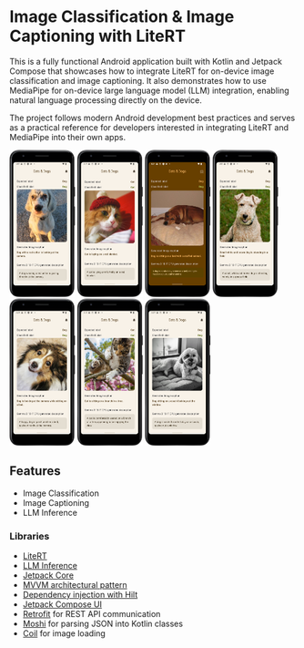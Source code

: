 # Image Classification & Image Captioning with LiteRT


This is a fully functional Android application built with Kotlin and Jetpack Compose that showcases how to integrate LiteRT for on-device image classification and image captioning. It also demonstrates how to use MediaPipe for on-device large language model (LLM) integration, enabling natural language processing directly on the device.

The project follows modern Android development best practices and serves as a practical reference for developers interested in integrating LiteRT and MediaPipe into their own apps.

<p>
    <img src="Screenshot_20250528_135718.png" width="115" height="258">
    <img src="Screenshot_20250528_141803.png" width="115" height="258">
    <img src="Screenshot_20250528_172115.png" width="115" height="258">
    <img src="Screenshot_20250528_135943.png" width="115" height="258">
    <img src="Screenshot_20250528_140520.png" width="115" height="258">
    <img src="Screenshot_20250528_141940.png" width="115" height="258">
    <img src="Screenshot_20250528_140726.png" width="115" height="258">
</p>
<div align="center">
    
</div>

## Features
* Image Classification
* Image Captioning
* LLM Inference

### Libraries

* [LiteRT][litert]
* [LLM Inference][genai]
* [Jetpack Core][core]
* [MVVM architectural pattern][mvvm]
* [Dependency injection with Hilt][hilt]
* [Jetpack Compose UI][compose]
* [Retrofit][retrofit] for REST API communication
* [Moshi][moshi] for parsing JSON into Kotlin classes
* [Coil][coil] for image loading

[litert]: https://github.com/google-ai-edge/LiteRT

[genai]: https://ai.google.dev/edge/mediapipe/solutions/genai/llm_inference/android

[core]: https://developer.android.com/jetpack/androidx/releases/core

[mvvm]: https://developer.android.com/topic/libraries/architecture/viewmodel

[hilt]: https://developer.android.com/training/dependency-injection/hilt-android

[compose]: https://developer.android.com/jetpack/compose

[retrofit]: http://square.github.io/retrofit

[moshi]: https://github.com/square/moshi

[coil]: https://coil-kt.github.io/coil/compose
